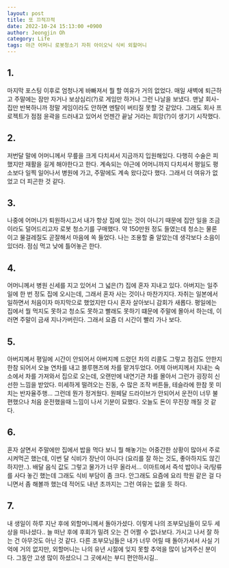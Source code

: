 ```yaml
---
layout: post
title: 또 끄적끄적
date: 2022-10-24 15:13:00 +0900
author: Jeongjin Oh
category: Life
tags: 야근 어머니 로봇청소기 자취 아이오닉 식비 외할머니
---
```


## 1. 

마지막 포스팅 이후로 엄청나게 바빠져서 뭘 할 여유가 거의 없었다. 매일 새벽에 퇴근하고 주말에는 잠만 자거나 보상심리(?)로 게임만 하거나 그런 나날을 보냈다. 맨날 회사-집만 반복하니까 정말 게임이라도 안하면 멘탈이 버티질 못할 것 같았다. 그래도 회사 프로젝트가 점점 윤곽을 드러내고 있어서 언젠간 끝날 거라는 희망(?)이 생기기 시작했다.

## 2. 

저번달 말에 어머니께서 무릎을 크게 다치셔서 지금까지 입원해있다. 다행히 수술은 피했지만 재활을 길게 해야한다고 한다. 계속되는 야근에 어머니까지 다치셔서 평일도 평소보다 일찍 일어나서 병원에 가고, 주말에도 계속 왔다갔다 했다. 그래서 더 여유가 없었고 더 피곤한 것 같다.

## 3. 

나중에 어머니가 퇴원하시고서 내가 항상 집에 있는 것이 아니기 때문에 집안 일을 조금이라도 덜어드리고자 로봇 청소기를 구매했다. 약 150만원 정도 들였는데 청소는 물론이고 물걸레질도 곧잘해서 마음에 쏙 들었다. 나는 조용할 줄 알았는데 생각보다 소음이 있더라. 점심 먹고 낮에 틀어놓곤 한다.

## 4. 

어머니께서 병원 신세를 지고 있어서 그 넓은(?) 집에 혼자 지내고 있다. 아버지는 일주일에 한 번 정도 집에 오시는데, 그래서 혼자 사는 것이나 마찬가지다. 자취는 일본에서 일하면서 처음이자 마지막으로 했었지만 다시 혼자 살아보니 감회가 새롭다. 평일에는 집에서 뭘 먹지도 못하고 청소도 못하고 빨래도 못하기 떄문에 주말에 몰아서 하는데, 이러면 주말이 금새 지나가버린다. 그래서 요즘 더 시간이 빨리 가나 보다.

## 5. 

아버지께서 평일에 시간이 안되어서 아버지께 드렸던 차의 리콜도 그렇고 점검도 안한지 한참 되어서 오늘 연차를 내고 블루핸즈에 차를 맡겨두었다. 어제 아버지께서 지내는 숙소에서 차를 가져와서 집으로 오는데, 오랜만에 내연기관 차를 몰아서 그런가 굉장히 신선한 느낌을 받았다. 미세하게 떨려오는 진동, 수 많은 조작 버튼들, 테슬라에 한참 못 미치는 반자율주행... 그런데 뭔가 정겨웠다. 원페달 드라이브가 안되어서 운전이 너무 불편했으나 처음 운전했을때 느낌이 나서 기분이 묘했다. 오늘도 돈이 무진장 깨질 것 같다.

## 6. 

혼자 살면서 주말에만 집에서 밥을 먹다 보니 뭘 해놓기는 어중간한 상황이 많아서 주로 시켜먹곤 했는데, 이번 달 식비가 장난이 아니다 (요리를 잘 하는 것도, 좋아하지도 않긴 하지만..). 배달 음식 값도 그렇고 물가가 너무 올라서... 이마트에서 즉석 밥이나 국/탕류를 사다 놓긴 했는데 그래도 식비 부담이 좀 크다. 안그래도 요즘에 요리 학원 같은 걸 다니면서 좀 해볼까 했는데 적어도 내년 초까지는 그런 여유는 없을 듯 하다.

## 7. 

내 생일이 하루 지난 후에 외할머니께서 돌아가셨다. 이렇게 나의 조부모님들이 모두 세상을 떠나셨다.. 늘 떠난 후에 후회가 밀려 오는 건 어쩔 수 없나보다. 가시고 나서 잘 하는 건 아무것도 아닌 것 같다. 다른 조부모님들은 내가 너무 어릴 때 돌아가셔서 사실 기억에 거의 없지만, 외할머니는 나의 유년 시절에 잊지 못할 추억을 많이 남겨주신 분이다. 그동안 고생 많이 하셨으니 그 곳에서는 부디 편안하시길..
